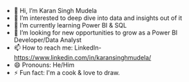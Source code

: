 - 👋 Hi, I’m Karan Singh Mudela
- 👀 I’m interested to deep dive into data and insights out of it
- 🌱 I’m currently learning Power BI & SQL
- 💞️ I’m looking for new opportunities to grow as a Power BI Developer/Data Analyst
- 📫 How to reach me: LinkedIn- https://www.linkedin.com/in/karansinghmudela/
- 😄 Pronouns: He/Him
- ⚡ Fun fact: I'm a cook & love to draw.
